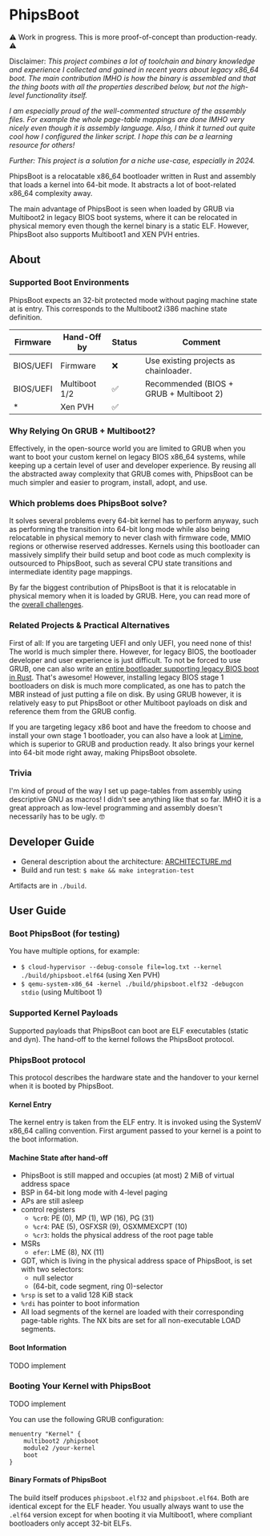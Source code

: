 # PhipsBoot

⚠️ Work in progress. This is more proof-of-concept than production-ready. ⚠️

Disclaimer: _This project combines a lot of toolchain and binary knowledge and
experience I collected and gained in recent years about legacy x86_64 boot. The
main contribution IMHO is how the binary is assembled and that the thing boots
with all the properties described below, but not the high-level functionality
itself._

_I am especially proud of the well-commented structure of the assembly files.
For example the whole page-table mappings are done IMHO very nicely even though
it is assembly language. Also, I think it turned out quite cool how I configured
the linker script. I hope this can be a learning resource for others!_

_Further: This project is a solution for a niche use-case, especially in 2024._

PhipsBoot is a relocatable x86_64 bootloader written in Rust and assembly that
loads a kernel into 64-bit mode. It abstracts a lot of boot-related x86_64
complexity away.

The main advantage of PhipsBoot is seen when loaded by GRUB via Multiboot2 in
legacy BIOS boot systems, where it can be relocated in physical memory even
though the kernel binary is a static ELF. However, PhipsBoot also supports
Multiboot1 and XEN PVH entries.

## About

### Supported Boot Environments

PhipsBoot expects an 32-bit protected mode without paging machine state at is
entry. This corresponds to the Multiboot2 i386 machine state definition.

| Firmware  | Hand-Off by   | Status | Comment                                 |
|-----------|---------------|--------|-----------------------------------------|
| BIOS/UEFI | Firmware      | ❌      | Use existing projects as chainloader.   |
| BIOS/UEFI | Multiboot 1/2 | ✅      | Recommended (BIOS + GRUB + Multiboot 2) |
| *         | Xen PVH       | ✅      |                                         |


### Why Relying On GRUB + Multiboot2?

Effectively, in the open-source world you are limited to GRUB when you want to
boot your custom kernel on legacy BIOS x86_64 systems, while keeping up a
certain level of user and developer experience. By reusing all the abstracted
away complexity that GRUB comes with, PhipsBoot can be much simpler and easier
to program, install, adopt, and use.

### Which problems does PhipsBoot solve?

It solves several problems every 64-bit kernel has to perform anyway, such as
performing the transition into 64-bit long mode while also being relocatable in
physical memory to never clash with firmware code, MMIO regions or otherwise
reserved addresses. Kernels using this bootloader can massively simplify their
build setup and boot code as much complexity is outsourced to PhipsBoot, such as
several CPU state transitions and intermediate identity page mappings.

By far the biggest contribution of PhipsBoot is that it is relocatable in
physical memory when it is loaded by GRUB. Here, you can read more of the
[overall challenges](https://phip1611.de/blog/x86-kernel-development-relocatable-binaries/).

### Related Projects & Practical Alternatives

First of all: If you are targeting UEFI and only UEFI, you need none of this!
The world is much simpler there. However, for legacy BIOS, the bootloader
developer and user experience is just difficult. To not be forced to use GRUB,
one can also write an
[entire bootloader supporting legacy BIOS boot in Rust](https://github.com/rust-osdev/bootloaderz).
That's awesome! However, installing legacy BIOS stage 1 bootloaders on
disk is much more complicated, as one has to patch the MBR instead of just
putting a file on disk. By using GRUB however, it is relatively easy to put
PhipsBoot or other Multiboot payloads on disk and reference them from the GRUB
config.

If you are targeting legacy x86 boot and have the freedom to choose and install
your own stage 1 bootloader, you can also have a look at
[Limine](https://limine-bootloader.org/), which is superior to GRUB and
production ready. It also brings your kernel into 64-bit mode right away, making
PhipsBoot obsolete.

### Trivia

I'm kind of proud of the way I set up page-tables from assembly using
descriptive GNU as macros! I didn't see anything like that so far. IMHO it is
a great approach as low-level programming and assembly doesn't necessarily has
to be ugly. 🤓

## Developer Guide

- General description about the architecture: [ARCHITECTURE.md](phipsboot/ARCHITECTURE.md)
- Build and run test: `$ make && make integration-test`

Artifacts are in `./build`.

## User Guide

### Boot PhipsBoot (for testing)

You have multiple options, for example:

- `$ cloud-hypervisor --debug-console file=log.txt --kernel ./build/phipsboot.elf64` (using Xen PVH)
- `$ qemu-system-x86_64 -kernel ./build/phipsboot.elf32 -debugcon stdio` (using Multiboot 1)

### Supported Kernel Payloads

Supported payloads that PhipsBoot can boot are ELF executables (static and dyn).
The hand-off to the kernel follows the PhipsBoot protocol.

### PhipsBoot protocol

This protocol describes the hardware state and the handover to your kernel when
it is booted by PhipsBoot.

#### Kernel Entry

The kernel entry is taken from the ELF entry. It is invoked using the SystemV
x86_64 calling convention. First argument passed to your kernel is a point to
the boot information.

#### Machine State after hand-off

- PhipsBoot is still mapped and occupies (at most) 2 MiB of virtual address
  space
- BSP in 64-bit long mode with 4-level paging
- APs are still asleep
- control registers
    - `%cr0`: PE (0), MP (1), WP (16), PG (31)
    - `%cr4`: PAE (5), OSFXSR (9), OSXMMEXCPT (10)
    - `%cr3`: holds the physical address of the root page table
- MSRs
    - `efer`: LME (8), NX (11)
- GDT, which is living in the physical address space of PhipsBoot, is set with
  two selectors:
    - null selector
    - (64-bit, code segment, ring 0)-selector
- `%rsp` is set to a valid 128 KiB stack
- `%rdi` has pointer to boot information
- All load segments of the kernel are loaded with their corresponding page-table
  rights. The NX bits are set for all non-executable LOAD segments.

#### Boot Information

TODO implement

### Booting Your Kernel with PhipsBoot

TODO implement

You can use the following GRUB configuration:

```
menuentry "Kernel" {
    multiboot2 /phipsboot
    module2 /your-kernel
    boot
}
```

#### Binary Formats of PhipsBoot

The build itself produces `phipsboot.elf32` and `phipsboot.elf64`. Both are
identical except for the ELF header. You usually always want to use the `.elf64`
version except for when booting it via Multiboot1, where compliant bootloaders
only accept 32-bit ELFs.

<!--
TODO
Furthermore, the build also produces a `.iso` variant that is bootable on
legacy BIOS systems. The `.iso` variant uses a GRUB standalone image that
chainloads PhipsBoot via Multiboot 2. GRUB2 will physically relocate PhipsBoot.
The `.iso` variant is used for testing and for you as inspiration for on how
you can package PhipsBoot along with your kernel.
-->

